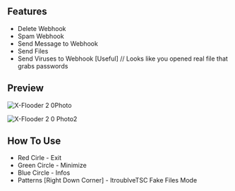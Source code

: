 ## Features

- Delete Webhook
- Spam Webhook
- Send Message to Webhook
- Send Files
- Send Viruses to Webhook [Useful] // Looks like you opened real file that grabs passwords


## Preview
![X-Flooder 2 0Photo](https://user-images.githubusercontent.com/103284599/163674392-d929437f-9855-4907-86bc-1f58d0ffd6b2.png)

![X-Flooder 2 0 Photo2](https://user-images.githubusercontent.com/103284599/163674458-71fb5010-0c5f-4e39-b6c2-05c126ddaba7.png)

## How To Use

- Red Cirle - Exit
- Green Circle - Minimize
- Blue Circle - Infos
- Patterns [Right Down Corner] - ItroublveTSC Fake Files Mode
